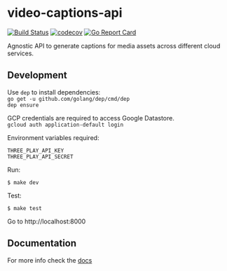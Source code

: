 # video-captions-api

[![Build Status](https://travis-ci.org/NYTimes/video-captions-api.svg?branch=master)](https://travis-ci.org/NYTimes/video-captions-api)
[![codecov](https://codecov.io/gh/NYTimes/video-captions-api/branch/master/graph/badge.svg)](https://codecov.io/gh/NYTimes/video-captions-api)
[![Go Report Card](https://goreportcard.com/badge/github.com/NYTimes/video-captions-api)](https://goreportcard.com/report/github.com/NYTimes/video-captions-api)

Agnostic API to generate captions for media assets across different cloud services.

## Development

Use `dep` to install dependencies:  
`go get -u github.com/golang/dep/cmd/dep`  
`dep ensure`

GCP credentials are required to access Google Datastore.  
`gcloud auth application-default login`

Environment variables required:

```
THREE_PLAY_API_KEY
THREE_PLAY_API_SECRET
```

Run:

`$ make dev`

Test:

`$ make test`

Go to http://localhost:8000

## Documentation

For more info check the [docs](https://github.com/NYTimes/video-captions-api/wiki/Home)


